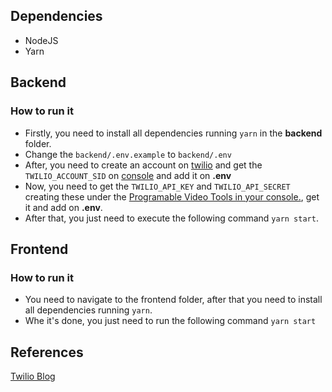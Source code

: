## Dependencies

- NodeJS
- Yarn

## Backend

### How to run it

- Firstly, you need to install all dependencies running `yarn` in the **backend** folder.
- Change the `backend/.env.example` to `backend/.env`
- After, you need to create an account on [twilio](https://www.twilio.com/) and get the `TWILIO_ACCOUNT_SID` on [console](https://www.twilio.com/console) and add it on **.env**
- Now, you need to get the `TWILIO_API_KEY` and `TWILIO_API_SECRET` creating these under the [Programable Video Tools in your console.](https://www.twilio.com/console/video/project/api-keys), get it and add on **.env**.
- After that, you just need to execute the following command `yarn start`.

## Frontend

### How to run it

- You need to navigate to the frontend folder, after that you need to install all dependencies running `yarn`.
- Whe it's done, you just need to run the following command `yarn start`


## References
[Twilio Blog](https://www.twilio.com/blog/video-chat-react-hooks)
